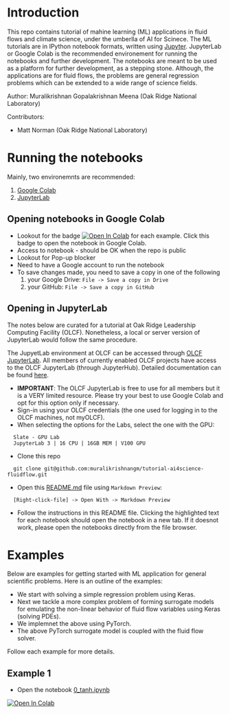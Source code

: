 # Introduction

This repo contains tutorial of mahine learning (ML) applications in fluid flows and climate science, under the umberlla of AI for Scinece. The ML tutorials are in IPython notebook formats, written using [Jupyter](https://jupyter.org/). JupyterLab or Google Colab is the recommended environement for running the notebooks and further development. The notebooks are meant to be used as a platform for further development, as a stepping stone. Although, the applications are for fluid flows, the problems are general regression problems which can be extended to a wide range of science fields.

Author: Muralikrishnan Gopalakrishnan Meena (Oak Ridge National Laboratory)

Contributors:
* Matt Norman (Oak Ridge National Laboratory)

# Running the notebooks

Mainly, two environemnts are recommended:

1. [Google Colab](https://colab.research.google.com/)
2. [JupyterLab](https://github.com/jupyterlab/jupyterlab)

## Opening notebooks in Google Colab

* Lookout for the badge [![Open In Colab](https://colab.research.google.com/assets/colab-badge.svg)](https://github.com/muralikrishnangm/tutorial-ai4science-fluidflow.git) for each example. Click this badge to open the notebook in Google Colab.
* Access to notebook - should be OK when the repo is public
* Lookout for Pop-up blocker
* Need to have a Google account to run the notebook
* To save changes made, you need to save a copy in one of the following
  1. your Google Drive: `File -> Save a copy in Drive`
  2. your GitHub: `File -> Save a copy in GitHub`

## Opening in JupyterLab

The notes below are curated for a tutorial at Oak Ridge Leadership Computing Facility (OLCF). Nonetheless, a local or server version of JupyterLab would follow the same procedure.

The JupyetLab environment at OLCF can be accessed through [OLCF JupyterLab](https://jupyter.olcf.ornl.gov/). All members of currently enabled OLCF projects have access to the OLCF JupyterLab (through JupyterHub). Detailed documentation can be found [here](https://docs.olcf.ornl.gov/services_and_applications/jupyter/overview.html#jupyter-at-olcf).

* **IMPORTANT**: The OLCF JupyterLab is free to use for all members but it is a VERY limited resource. Please try your best to use Google Colab and opt for this option only if necessary.
* Sign-in using your OLCF credentials (the one used for logging in to the OLCF machines, not myOLCF).
* When selecting the options for the Labs, select the one with the GPU:
```
  Slate - GPU Lab
  JupyterLab 3 | 16 CPU | 16GB MEM | V100 GPU
```
* Clone this repo
```
  git clone git@github.com:muralikrishnangm/tutorial-ai4science-fluidflow.git
```
* Open this [README.md](README.md) file using `Markdown Preview`:
```
  [Right-click-file] -> Open With -> Markdown Preview
```
* Follow the instructions in this README file. Clicking the highlighted text for each notebook should open the notebook in a new tab. If it doesnot work, please open the notebooks directly from the file browser.

# Examples

Below are examples for getting started with ML application for general scientific problems. Here is an outline of the examples:

* We start with solving a simple regression problem using Keras.
* Next we tackle a more complex problem of forming surrogate models for emulating the non-linear behavior of fluid flow variables using Keras (solving PDEs).
* We implemnet the above using PyTorch.
* The above PyTorch surrogate model is coupled with the fluid flow solver.

Follow each example for more details.

## Example 1

* Open the notebook [0_tanh.ipynb](0_tanh.ipynb)

[![Open In Colab](https://colab.research.google.com/assets/colab-badge.svg)](https://colab.research.google.com/github/muralikrishnangm/tutorial-ai4science-fluidflow/blob/main/0_tanh.ipynb)
